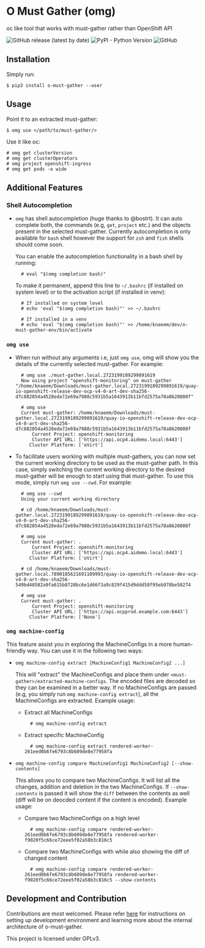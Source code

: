 # O Must Gather (omg)

oc like tool that works with must-gather rather than OpenShift API

![GitHub release (latest by date)](https://img.shields.io/github/v/release/kxr/o-must-gather)
![PyPI - Python Version](https://img.shields.io/pypi/pyversions/o-must-gather)
![GitHub](https://img.shields.io/github/license/kxr/o-must-gather?color=blue)


## Installation

Simply run:

    $ pip3 install o-must-gather --user


## Usage

Point it to an extracted must-gather:

    $ omg use </path/to/must-gather/>

Use it like oc:

    # omg get clusterVersion
    # omg get clusterOperators
    # omg project openshift-ingress
    # omg get pods -o wide


## Additional Features

### Shell Autocompletion

- `omg` has shell autocompletion (huge thanks to @bostrt). It can auto complete both, the commands (e.g, `get`, `project` etc.) and the objects present in the selected must-gather. Currently autocompletion is only available for `bash` shell however the support for `zsh` and `fish` shells should come soon.

  You can enable the autocompletion functionality in a bash shell by running:
  
        # eval "$(omg completion bash)"
        
  To make it permanent, append this line to `~/.bashrc` (if installed on system level) or to the activation script (if installed in venv):
  
        # If installed on system level
        # echo 'eval "$(omg completion bash)"' >> ~/.bashrc
        
        # If installed in a venv
        # echo 'eval "$(omg completion bash)"' >> /home/knaeem/dev/o-must-gather-env/bin/activate

### `omg use`

- When run without any arguments i.e, just `omg use`, omg will show you the details of the currently selected must-gather. For example:

        # omg use ./must-gather.local.2723199189299891619
        Now using project "openshift-monitoring" on must-gather "/home/knaeem/Downloads/must-gather.local.2723199189299891619/quay-io-openshift-release-dev-ocp-v4-0-art-dev-sha256-d7c882054a4528eda72e69a7988c5931b5a1643913b11bfd2575a78a8620808f"
    
        # omg use
        Current must-gather: /home/knaeem/Downloads/must-gather.local.2723199189299891619/quay-io-openshift-release-dev-ocp-v4-0-art-dev-sha256-d7c882054a4528eda72e69a7988c5931b5a1643913b11bfd2575a78a8620808f
            Current Project: openshift-monitoring
            Cluster API URL: ['https://api.ocp4.aidemo.local:6443']
           Cluster Platform: ['oVirt']

- To facilitate users working with multiple must-gathers, you can now set the current working directory to be used as the must-gather path. In this case, simply switching the current working directory to the desired must-gather will be enough to start using that must-gather. To use this mode, simply run `omg use --cwd`. For example:

        # omg use --cwd
        Using your current working directory

        # cd /home/knaeem/Downloads/must-gather.local.2723199189299891619/quay-io-openshift-release-dev-ocp-v4-0-art-dev-sha256-d7c882054a4528eda72e69a7988c5931b5a1643913b11bfd2575a78a8620808f

        # omg use
        Current must-gather: .
            Current Project: openshift-monitoring
            Cluster API URL: ['https://api.ocp4.aidemo.local:6443']
           Cluster Platform: ['oVirt']

        # cd /home/knaeem/Downloads/must-gather.local.7890185621691109993/quay-io-openshift-release-dev-ocp-v4-0-art-dev-sha256-549bd48582a9fa615b8728bc6e1d66f3a9c829f415d9ddd58f95eb978be50274

        # omg use
        Current must-gather: .
            Current Project: openshift-monitoring
            Cluster API URL: ['https://api.ocpprod.example.com:6443']
           Cluster Platform: ['None']

### `omg machine-config`

This feature assist you in exploring the MachineConfigs in a more human-friendly way. You can use it in the following two ways:

- `omg machine-config extract [MachineConfig1 MachineConfig2 ...]`

    This will "extract" the MachineConfigs and place them under `<must-gather>/extracted-machine-configs`. The encoded files are decoded so they can be examined in a better way. If no MachineConfigs are passed (e.g, you simply run `omg machine-config extract`), all the MachineConfigs are extracted. Example usage:

    - Extract all MachineConfigs

            # omg machine-config extract

    - Extract specific MachineConfig

            # omg machine-config extract rendered-worker-261eed0b6fe6793c8b609de8e77958fa

- `omg machine-config compare MachineConfig1 MachineConfig2 [--show-contents]`

    This allows you to compare two MachineConfigs. It will list all the changes, addition and deletion in the two MachineConfigs. If `--show-contents` is passed it will show the `diff` between the contents as well (diff will be on deocded content if the content is encoded). Example usage:

    - Compare two MachineConfigs on a high level

            # omg machine-config compare rendered-worker-261eed0b6fe6793c8b609de8e77958fa rendered-worker-f9020f5c66ce72eee5f02a58b3c816c5

    - Compare two MachineConfigs with while also showing the diff of changed content

            # omg machine-config compare rendered-worker-261eed0b6fe6793c8b609de8e77958fa rendered-worker-f9020f5c66ce72eee5f02a58b3c816c5 --show-contents



## Development and Contribution

Contributions are most welcomed. Please refer [here](./CONTRIBUTING.md) for instructions on setting up development environment and learning more about the internal architecture of o-must-gather.

This project is licensed under GPLv3.
